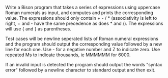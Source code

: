 Write a Bison program that takes a series of expressions using uppercase 
Roman numerals as input, and computes and prints the corresponding value.
The expressions should only contain + - / * (associativity is left to 
right, + and - have the same precedence as does * and /). The expressions
will use { and } as parentheses.  

Test cases will be newline seperated lists of Roman numeral expressions
and the program should output the corresponding value followed by a new 
line for each one. Use - for a negative number and Z to indicate zero.
Use repeated Ms to indicate thousands, ie MMMMMM for 6000.  

If an invalid input is detected the program should output the words 
"syntax error" followed by a newline character to standard output
and then exit.  

